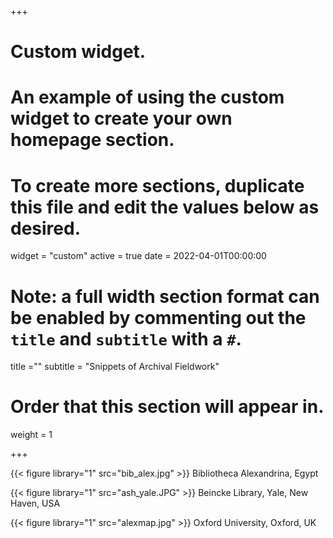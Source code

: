 +++
# Custom widget.
# An example of using the custom widget to create your own homepage section.
# To create more sections, duplicate this file and edit the values below as desired.
widget = "custom"
active = true
date = 2022-04-01T00:00:00

# Note: a full width section format can be enabled by commenting out the `title` and `subtitle` with a `#`.
title =""
subtitle = "Snippets of Archival Fieldwork"

# Order that this section will appear in.
weight = 1


+++


{{< figure library="1" src="bib_alex.jpg" >}} 
Bibliotheca Alexandrina, Egypt


{{< figure library="1" src="ash_yale.JPG" >}}
Beincke Library, Yale, New Haven, USA


{{< figure library="1" src="alexmap.jpg" >}}
Oxford University, Oxford, UK

